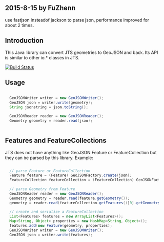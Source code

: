 ## 2015-8-15 by FuZhenn

use fastjson insteadof jackson to parse json, performance improved for about 2 times.

## Introduction

This Java library can convert JTS geometries to GeoJSON and back. Its API is similar to other io.* classes in JTS.

[![Build Status](https://travis-ci.org/bjornharrtell/jts2geojson.svg?branch=master)](https://travis-ci.org/bjornharrtell/jts2geojson)

## Usage

```java

  GeoJSONWriter writer = new GeoJSONWriter();
  GeoJSON json = writer.write(geometry);
  String jsonstring = json.toString();

  GeoJSONReader reader = new GeoJSONReader();
  Geometry geometry = reader.read(json);
  
```

## Features and FeatureCollections

JTS does not have anything like GeoJSON Feature or FeatureCollection but they can be parsed by this library. Example:

```java

  // parse Feature or FeatureCollection
  Feature feature = (Feature) GeoJSONFactory.create(json);
  FeatureCollection featureCollection = (FeatureCollection) GeoJSONFactory.create(json);
  
  // parse Geometry from Feature
  GeoJSONReader reader = new GeoJSONReader();
  Geometry geometry = reader.read(feature.getGeometry());
  geometry = reader.read(featureCollection.getFeatures()[0].getGeometry());
  
  // create and serialize a FeatureCollection
  List<Features> features = new ArrayList<Features>();
  Map<String, Object> properties = new HashMap<String, Object>();
  features.add(new Feature(geometry, properties);
  GeoJSONWriter writer = new GeoJSONWriter();
  GeoJSON json = writer.write(features);

```
